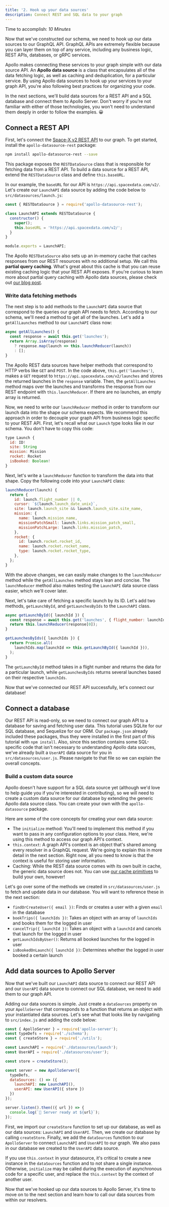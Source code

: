 ```yaml
---
title: '2. Hook up your data sources'
description: Connect REST and SQL data to your graph
---
```


Time to accomplish: _10 Minutes_

Now that we've constructed our schema, we need to hook up our data sources to our GraphQL API. GraphQL APIs are extremely flexible because you can layer them on top of any service, including any business logic, REST APIs, databases, or gRPC services.

Apollo makes connecting these services to your graph simple with our data source API. An **Apollo data source** is a class that encapsulates all of the data fetching logic, as well as caching and deduplication, for a particular service. By using Apollo data sources to hook up your services to your graph API, you're also following best practices for organizing your code.

In the next sections, we'll build data sources for a REST API and a SQL database and connect them to Apollo Server. Don't worry if you're not familiar with either of those technologies, you won't need to understand them deeply in order to follow the examples. 😀

## Connect a REST API

First, let's connect the [Space-X v2 REST API](https://github.com/r-spacex/SpaceX-API) to our graph. To get started, install the `apollo-datasource-rest` package:

```bash
npm install apollo-datasource-rest --save
```

This package exposes the `RESTDataSource` class that is responsible for fetching data from a REST API. To build a data source for a REST API, extend the `RESTDataSource` class and define `this.baseURL`.

In our example, the `baseURL` for our API is `https://api.spacexdata.com/v2/`. Let's create our `LaunchAPI` data source by adding the code below to `src/datasources/launch.js`:

```js:title=src/datasources/launch.js
const { RESTDataSource } = require('apollo-datasource-rest');

class LaunchAPI extends RESTDataSource {
  constructor() {
    super();
    this.baseURL = 'https://api.spacexdata.com/v2/';
  }
}

module.exports = LaunchAPI;
```

The Apollo `RESTDataSource` also sets up an in-memory cache that caches responses from our REST resources with no additional setup. We call this **partial query caching**. What's great about this cache is that you can reuse existing caching logic that your REST API exposes. If you're curious to learn more about partial query caching with Apollo data sources, please check out [our blog post](https://blog.apollographql.com/easy-and-performant-graphql-over-rest-e02796993b2b).

### Write data fetching methods

The next step is to add methods to the `LaunchAPI` data source that correspond to the queries our graph API needs to fetch. According to our schema, we'll need a method to get all of the launches. Let's add a `getAllLaunches` method to our `LaunchAPI` class now:

```js:title=src/datasources/launch.js
async getAllLaunches() {
  const response = await this.get('launches');
  return Array.isArray(response)
    ? response.map(launch => this.launchReducer(launch))
    : [];
}
```

The Apollo REST data sources have helper methods that correspond to HTTP verbs like `GET` and `POST`. In the code above, `this.get('launches')`, makes a `GET` request to `https://api.spacexdata.com/v2/launches` and stores the returned launches in the `response` variable. Then, the `getAllLaunches` method maps over the launches and transforms the response from our REST endpoint with `this.launchReducer`. If there are no launches, an empty array is returned.

Now, we need to write our `launchReducer` method in order to transform our launch data into the shape our schema expects. We recommend this approach in order to decouple your graph API from business logic specific to your REST API. First, let's recall what our `Launch` type looks like in our schema. You don't have to copy this code:

```graphql:title=src/schema.js
type Launch {
  id: ID!
  site: String
  mission: Mission
  rocket: Rocket
  isBooked: Boolean!
}
```

Next, let's write a `launchReducer` function to transform the data into that shape. Copy the following code into your `LaunchAPI` class:

```js:title=src/datasources/launch.js
launchReducer(launch) {
  return {
    id: launch.flight_number || 0,
    cursor: `${launch.launch_date_unix}`,
    site: launch.launch_site && launch.launch_site.site_name,
    mission: {
      name: launch.mission_name,
      missionPatchSmall: launch.links.mission_patch_small,
      missionPatchLarge: launch.links.mission_patch,
    },
    rocket: {
      id: launch.rocket.rocket_id,
      name: launch.rocket.rocket_name,
      type: launch.rocket.rocket_type,
    },
  };
}
```

With the above changes, we can easily make changes to the `launchReducer` method while the `getAllLaunches` method stays lean and concise. The `launchReducer` method also makes testing the `LaunchAPI` data source class easier, which we'll cover later.

Next, let's take care of fetching a specific launch by its ID. Let's add two methods, `getLaunchById`, and `getLaunchesByIds` to the `LaunchAPI` class.

```js:title=src/datasources/launch.js
async getLaunchById({ launchId }) {
  const response = await this.get('launches', { flight_number: launchId });
  return this.launchReducer(response[0]);
}

getLaunchesByIds({ launchIds }) {
  return Promise.all(
    launchIds.map(launchId => this.getLaunchById({ launchId })),
  );
}
```

The `getLaunchById` method takes in a flight number and returns the data for a particular launch, while `getLaunchesByIds` returns several launches based on their respective `launchIds`.

Now that we've connected our REST API successfully, let's connect our database!

## Connect a database

Our REST API is read-only, so we need to connect our graph API to a database for saving and fetching user data. This tutorial uses SQLite for our SQL database, and Sequelize for our ORM. Our `package.json` already included these packages, thus they were installed in the first part of this tutorial with `npm install`. Also, since this section contains some SQL-specific code that isn't necessary to understanding Apollo data sources, we've already built a `UserAPI` data source for you in `src/datasources/user.js`. Please navigate to that file so we can explain the overall concepts.

### Build a custom data source

Apollo doesn't have support for a SQL data source yet (although we'd love to help guide you if you're interested in contributing), so we will need to create a custom data source for our database by extending the generic Apollo data source class. You can create your own with the `apollo-datasource` package.

Here are some of the core concepts for creating your own data source:

- The `initialize` method: You'll need to implement this method if you want to pass in any configuration options to your class. Here, we're using this method to access our graph API's context.
- `this.context`: A graph API's context is an object that's shared among every resolver in a GraphQL request. We're going to explain this in more detail in the next section. Right now, all you need to know is that the context is useful for storing user information.
- Caching: While the REST data source comes with its own built in cache, the generic data source does not. You can use [our cache primitives](https://www.apollographql.com/docs/apollo-server/features/data-sources/#using-memcached-redis-as-a-cache-storage-backend) to build your own, however!

Let's go over some of the methods we created in `src/datasources/user.js` to fetch and update data in our database. You will want to reference these in the next section:

- `findOrCreateUser({ email })`: Finds or creates a user with a given `email` in the database
- `bookTrips({ launchIds })`: Takes an object with an array of `launchIds` and books them for the logged in user
- `cancelTrip({ launchId })`: Takes an object with a `launchId` and cancels that launch for the logged in user
- `getLaunchIdsByUser()`: Returns all booked launches for the logged in user
- `isBookedOnLaunch({ launchId })`: Determines whether the logged in user booked a certain launch

## Add data sources to Apollo Server

Now that we've built our `LaunchAPI` data source to connect our REST API and our `UserAPI` data source to connect our SQL database, we need to add them to our graph API.

Adding our data sources is simple. Just create a `dataSources` property on your `ApolloServer` that corresponds to a function that returns an object with your instantiated data sources. Let's see what that looks like by navigating to `src/index.js` and adding the code below:

```js{3,5,6,8,12-15}:title=src/index.js
const { ApolloServer } = require('apollo-server');
const typeDefs = require('./schema');
const { createStore } = require('./utils');

const LaunchAPI = require('./datasources/launch');
const UserAPI = require('./datasources/user');

const store = createStore();

const server = new ApolloServer({
  typeDefs,
  dataSources: () => ({
    launchAPI: new LaunchAPI(),
    userAPI: new UserAPI({ store })
  })
});

server.listen().then(({ url }) => {
  console.log(`🚀 Server ready at ${url}`);
});
```

First, we import our `createStore` function to set up our database, as well as our data sources: `LaunchAPI` and `UserAPI`. Then, we create our database by calling `createStore`. Finally, we add the `dataSources` function to our `ApolloServer` to connect `LaunchAPI` and `UserAPI` to our graph. We also pass in our database we created to the `UserAPI` data source.

If you use `this.context` in your datasource, it's critical to create a new instance in the `dataSources` function and to not share a single instance. Otherwise, `initialize` may be called during the execution of asynchronous code for a specific user, and replace the  `this.context` by the context of another user.

Now that we've hooked up our data sources to Apollo Server, it's time to move on to the next section and learn how to call our data sources from within our resolvers.
